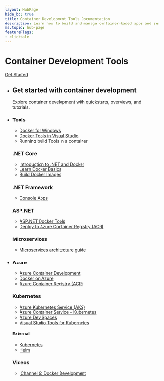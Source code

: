 ```yaml
---
layout: HubPage
hide_bc: true
title: Container Development Tools Documentation
description: Learn how to build and manage container-based apps and services. Get documentation, example code, tutorials, and more.
ms.topic: hub-page
featureFlags:
- clicktale
---
```

<div id="main" class="v2">
    <div class="container">
        <h1 class="visually-hidden">Container Development Tools</h1>
        <a href="#get-started">Get Started</a>
        <ul id="get-started1" class="cardsL">
            <li>
                <div class="container intro">
                    <h2 class="likeAnH1">Get started with container development</h2>
                    <p>Explore container development with quickstarts, overviews, and tutorials.</p>
                </div>
            </li>
            <li>
                <div class="cardSize">
                    <div class="cardPadding">
                        <div class="card">
                            <div class="cardText">
                                <h3>Tools</h3>
                                <ul class="noBullet">
                                    <li><a class="barLink" href="http://wwww.docker.com/docker-windows">Docker for Windows</a></li>
                                    <li><a class="barLink" href="">Docker Tools in Visual Studio</a></li>
                                    <li><a class="barLink" href="/visualstudio/install/build-tools-container">Running build Tools in a container</a></li>
                                </ul>
                            </div>
                        </div>
                    </div>
                </div>
                <div class="cardSize">
                    <div class="cardPadding">
                        <div class="card">
                            <div class="cardText">
                                <h3>.NET Core</h3>
                                <ul class="noBullet">
                                    <li><a class="barLink" href="/dotnet/core/docker/intro-net-docker">Introduction to .NET and Docker</a></li>
                                    <li><a class="barLink" href="/dotnet/core/docker/docker-basics-dotnet-core">Learn Docker Basics</a></li>
                                    <li><a class="barLink" href="/dotnet/core/docker/building-net-docker-images">Build Docker Images</a></li>
                                </ul>
                            </div>
                        </div>
                    </div>
                </div>
                <div class="cardSize">
                    <div class="cardPadding">
                        <div class="card">
                            <div class="cardText">
                                <h3>.NET Framework</h3>
                                <ul class="noBullet">
                                    <li><a class="barLink" href="/dotnet/framework/docker/console">Console Apps</a></li>
                                </ul>
                            </div>
                        </div>
                    </div>
                </div>
                <div class="cardSize">
                    <div class="cardPadding">
                        <div class="card">
                            <div class="cardText">
                                <h3>ASP.NET</h3>
                                <ul class="noBullet">
                                    <li><a class="barLink" href="/aspnet/core/host-and-deploy/docker/visual-studio-tools-for-docker?view=aspnetcore-2.1">ASP.NET Docker Tools</a></li>
                                    <li><a class="barLink" href="/azure/vs-azure-tools-docker-hosting-web-apps-in-docker">Deploy to Azure Container Registry (ACR)</a></li>
                                </ul>
                            </div>
                        </div>
                    </div>
                </div>
                <div class="cardSize">
                    <div class="cardPadding">
                        <div class="card">
                            <div class="cardText">
                                <h3>Microservices</h3>
                                <ul class="noBullet">
                                    <li><a class="barLink" href="/dotnet/standard/containerized-lifecycle-architecture/">Microservices architecture guide</a></li>
                                </ul>
                            </div>
                        </div>
                    </div>
                </div>
            </li>
            <li>
                <div class="cardSize">
                    <div class="cardPadding">
                        <div class="card">
                            <div class="cardText">
                                <h3>Azure</h3>
                                <ul class="noBullet">
                                    <li><a class="barLink" href="/azure/containers/">Azure Container Development</a></li>
                                    <li><a class="barLink" href="/azure/docker/">Docker on Azure</a></li>
                                    <li><a class="barLink" href="/azure/container-registry/">Azure Container Registry (ACR)</a></li>
                                </ul>
                            </div>
                        </div>
                    </div>
                </div>
                <div class="cardSize">
                    <div class="cardPadding">
                        <div class="card">
                            <div class="cardText">
                                <h3>Kubernetes</h3>
                                <ul class="noBullet">
                                    <li><a class="barLink" href="/azure/aks/">Azure Kubernetes Service (AKS)</a></li>
                                    <li><a class="barLink" href="/azure/container-service/kubernetes">Azure Container Service - Kubernetes</a></li>
                                    <li><a class="barLink" href="/azure/dev-spaces/">Azure Dev Spaces</a></li>
                                    <li><a class="barLink" href="/visualstudio/kubernetes/">Visual Studio Tools for Kubernetes</a></li>
                                </ul>
                                <h4>External</h4>
                                <ul class="noBullet">
                                    <li><a class="barLink" href="https://kubernetes.io">Kubernetes</a></li>
                                    <li><a class="barLink" href="https://helm.sh">Helm</a></li>
                                </ul>
                            </div>
                        </div>
                    </div>
                </div>
                <div class="cardSize">
                    <div class="cardPadding">
                        <div class="card">
                            <div class="cardText">
                                <h3>Videos</h3>
                                <ul class="noBullet">
                                    <li>
                                        <a class="barLink" href="https://channel9.msdn.com/Events/Visual-Studio/Visual-Studio-2017-Launch/T111">
                                            <img src="media/index/i_video.svg" alt="">
                                            Channel 9: Docker Development
                                        </a>
                                    </li>
                                </ul>
                            </div>
                        </div>
                    </div>
                </div>
            </li>
        </ul>
    </div>
</div>
